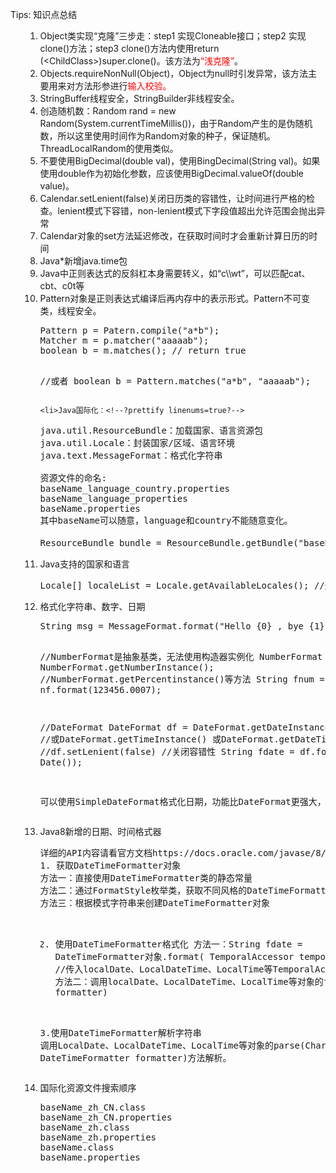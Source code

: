 Tips: 知识点总结<!--more-->
<ol>
 	<li style="list-style-type: none;">
<ol>
 	<li>Object类实现“克隆”三步走：step1 实现Cloneable接口；step2 实现clone()方法；step3 clone()方法内使用return (&lt;ChildClass&gt;)super.clone()。该方法为<span style="color: #ff0000;">“浅克隆”</span>。</li>
 	<li>Objects.requireNonNull(Object)，Object为null时引发异常，该方法主要用来对方法形参进行<span style="color: #ff0000;">输入校验。</span></li>
 	<li>StringBuffer线程安全，StringBuilder非线程安全。</li>
 	<li>创造随机数：Random rand = new Random(System.currentTimeMillis())，由于Random产生的是伪随机数，所以这里使用时间作为Random对象的种子，保证随机。ThreadLocalRandom的使用类似。</li>
 	<li>不要使用BigDecimal(double val)，使用BingDecimal(String val)。如果使用double作为初始化参数，应该使用BigDecimal.valueOf(double value)。</li>
 	<li>Calendar.setLenient(false)关闭日历类的容错性，让时间进行严格的检查。lenient模式下容错，non-lenient模式下字段值超出允许范围会抛出异常</li>
 	<li>Calendar对象的set方法延迟修改，在获取时间时才会重新计算日历的时间</li>
 	<li>Java*新增java.time包</li>
 	<li>Java中正则表达式的反斜杠本身需要转义，如“c\\wt”，可以匹配cat、cbt、c0t等</li>
 	<li>Pattern对象是正则表达式编译后再内存中的表示形式。Pattern不可变类，线程安全。<!--?prettify linenums=true?-->
<pre class="prettyprint">Pattern p = Patern.compile("a*b");
Matcher m = p.matcher("aaaaab");
boolean b = m.matches(); // return true

//或者
boolean b = Pattern.matches("a*b", "aaaaab");</pre>
<!--?prettify linenums=true?--></li>
 	<li>Java国际化：<!--?prettify linenums=true?-->
<pre class="prettyprint">java.util.ResourceBundle：加载国家、语言资源包
java.util.Locale：封装国家/区域、语言环境
java.text.MessageFormat：格式化字符串

资源文件的命名:
baseName_language_country.properties
baseName_language_properties
baseName.properties
其中baseName可以随意，language和country不能随意变化。

ResourceBundle bundle = ResourceBundle.getBundle("baseName", myLocale); //加载资源文件
</pre>
</li>
 	<li>Java支持的国家和语言<!--?prettify linenums=true?-->
<pre class="prettyprint">Locale[] localeList = Locale.getAvailableLocales(); //返回Java支持的全部国家和语言</pre>
</li>
 	<li>格式化字符串、数字、日期
<pre class="prettyprint">String msg = MessageFormat.format("Hello {0} , bye {1}", "Tom", "LiLei");

//NumberFormat是抽象基类，无法使用构造器实例化
NumberFormat nf = NumberFormat.getNumberInstance(); //NumberFormat.getPercentinstance()等方法
String fnum = nf.format(123456.0007);

//DateFormat
DateFormat df = DateFormat.getDateInstance(); //或DateFormat.getTimeInstance() 或DateFormat.getDateTimeInstance()
//df.setLenient(false) //关闭容错性
String fdate = df.format(new Date());

可以使用SimpleDateFormat格式化日期，功能比DateFormat更强大，自行翻阅书籍API吧 
</pre>
</li>
 	<li>Java8新增的日期、时间格式器<!--?prettify linenums=true?-->
<pre class="prettyprint">详细的API内容请看官方文档https://docs.oracle.com/javase/8/docs/technotes/guides/datetime/index.html
1. 获取DateTimeFormatter对象
方法一：直接使用DateTimeFormatter类的静态常量
方法二：通过FormatStyle枚举类，获取不同风格的DateTimeFormatter实例
方法三：根据模式字符串来创建DateTimeFormatter对象

2. 使用DateTimeFormatter格式化
方法一：String fdate = DateTimeFormatter对象.format( TemporalAccessor temporal) //传入localDate、LocalDateTime、LocalTime等TemporalAccessor接口的实现类的对象
方法二：调用localDate、LocalDateTime、LocalTime等对象的format(DateTimeFormatter formatter)

3.使用DateTimeFormatter解析字符串
调用LocalDate、LocalDateTime、LocalTime等对象的parse(CharSequence text, DateTimeFormatter formatter)方法解析。</pre>
</li>
 	<li>国际化资源文件搜索顺序<!--?prettify linenums=true?-->
<pre class="prettyprint">baseName_zh_CN.class
baseName_zh_CN.properties
baseName_zh.class
baseName_zh.properties
baseName.class
baseName.properties</pre>
</li>
</ol>
</li>
</ol>